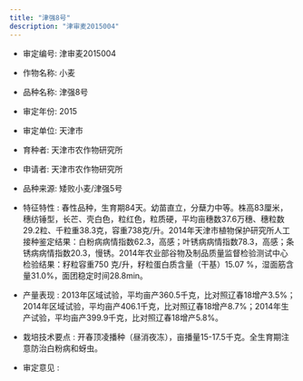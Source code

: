 ```yaml
---
title: "津强8号"
description: "津审麦2015004"
---
```

* 审定编号:  津审麦2015004

*  作物名称:  小麦

*  品种名称:  津强8号

*  审定年份:  2015

*  审定单位:  天津市

* 育种者:  天津市农作物研究所

*  申请者:  天津市农作物研究所

*  品种来源:  矮败小麦/津强5号

*  特征特性 : 
春性品种，生育期84天。幼苗直立，分蘖力中等。株高83厘米，穗纺锤型，长芒、壳白色，粒红色，粒质硬，平均亩穗数37.6万穗、穗粒数29.2粒、千粒重38.3克，容重738克/升。2014年天津市植物保护研究所人工接种鉴定结果：白粉病病情指数62.3，高感；叶锈病病情指数78.3，高感；条锈病病情指数20.3，慢锈。2014年农业部谷物及制品质量监督检验测试中心检验结果：籽粒容重750 克/升，籽粒蛋白质含量（干基）15.07 %，湿面筋含量31.0%，面团稳定时间28.8min。
 
*  产量表现 : 
2013年区域试验，平均亩产360.5千克，比对照辽春18增产3.5%；2014年区域试验，平均亩产406.1千克，比对照辽春18增产8.7%；2014年生产试验，平均亩产399.9千克，比对照辽春18增产5.8%。

*  栽培技术要点 : 
开春顶凌播种（昼消夜冻），亩播量15-17.5千克。全生育期注意防治白粉病和蚜虫。

*  审定意见 : 

